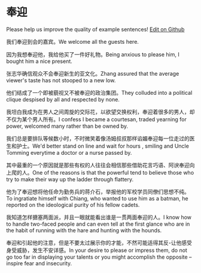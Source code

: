 # 奉迎

Please help us improve the quality of example sentences! [Edit on Github](https://github.com/jiyushe/jiyu-example-sentence-source/blob/main/chinese/fengying.md)

<p><span class="chinese">我们奉迎到会的嘉宾。</span><span class="english">We welcome all the guests here.</span></p>

<p><span class="chinese">因为我想奉迎他，我给他买了一件好礼物。</span><span class="english">Being anxious to please him, I bought him a nice present.</span></p>

<p><span class="chinese">张志华确信观众不会奉迎新生的亚文化。</span><span class="english">Zhang assured that the average viewer's taste has not stooped to a new low.</span></p>

<p><span class="chinese">他们结成了一个即被藐视又不被奉迎的政治集团。</span><span class="english">They colluded into a political clique despised by all and respected by none.</span></p>

<p><span class="chinese">我坦白我成为在男人之间周旋的交际花，以欲望交换权利，奉迎着很多的男人，却不仅为某个男人所有。</span><span class="english">I confess I became a courtesan, traded yearning for power, welcomed many rather than be owned by.</span></p>

<p><span class="chinese">我们总是要排队等候数小时，不时微笑着像汤姆叔叔那样谄媚奉迎每一位走过的医生和护士。</span><span class="english">We'd better stand on line and wait for hours , smiling and Uncle Tomming everytime a doctor or a nurse passed by.</span></p>

<p><span class="chinese">其中最重的一个原因就是那些有权的人往往会相信那些借助花言巧语、阿谀奉迎向上爬的人。</span><span class="english">One of the reasons is that the powerful tend to believe those who try to make their way up the ladder through flattery.</span></p>

<p><span class="chinese">他为了奉迎想将他任命为勤务兵的蒋介石，举报他的军校学员同僚们思想不纯。</span><span class="english">To ingratiate himself with Chiang, who wanted to use him as a batman, he reported on the ideological purity of his fellow cadets.</span></p>

<p><span class="chinese">我知道怎样搪塞两面派，并且一眼就能看出谁是一贯两面奉迎的人。</span><span class="english">I know how to handle two-faced people and can even tell at the first glance who are in the habit of running with the hare and hunting with the hounds.</span></p>

<p><span class="chinese">奉迎和引起他的注意，但是不要太过展示你的才能，不然可能适得其反-让他感受身受威胁，发生不安详感。</span><span class="english">In your desire to please or impress them, do not go too far in displaying your talents or you might accomplish the opposite – inspire fear and insecurity.</span></p>

